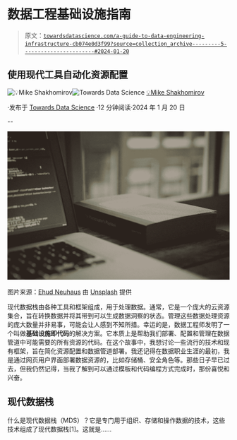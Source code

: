 # 数据工程基础设施指南

> 原文：[`towardsdatascience.com/a-guide-to-data-engineering-infrastructure-cb074e0d3f99?source=collection_archive---------5-----------------------#2024-01-20`](https://towardsdatascience.com/a-guide-to-data-engineering-infrastructure-cb074e0d3f99?source=collection_archive---------5-----------------------#2024-01-20)

## 使用现代工具自动化资源配置

[](https://mshakhomirov.medium.com/?source=post_page---byline--cb074e0d3f99--------------------------------)![💡Mike Shakhomirov](https://mshakhomirov.medium.com/?source=post_page---byline--cb074e0d3f99--------------------------------)[](https://towardsdatascience.com/?source=post_page---byline--cb074e0d3f99--------------------------------)![Towards Data Science](https://towardsdatascience.com/?source=post_page---byline--cb074e0d3f99--------------------------------) [💡Mike Shakhomirov](https://mshakhomirov.medium.com/?source=post_page---byline--cb074e0d3f99--------------------------------)

·发布于 [Towards Data Science](https://towardsdatascience.com/?source=post_page---byline--cb074e0d3f99--------------------------------) ·12 分钟阅读·2024 年 1 月 20 日

--

![](img/9cc6d3f789ddc67f30dece40ff6ce671.png)

图片来源：[Ehud Neuhaus](https://unsplash.com/@paramir?utm_source=medium&utm_medium=referral) 由 [Unsplash](https://unsplash.com/?utm_source=medium&utm_medium=referral) 提供

现代数据栈由各种工具和框架组成，用于处理数据。通常，它是一个庞大的云资源集合，旨在转换数据并将其带到可以生成数据洞察的状态。管理这些数据处理资源的庞大数量并非易事，可能会让人感到不知所措。幸运的是，数据工程师发明了一个叫做**基础设施即代码**的解决方案。它本质上是帮助我们部署、配置和管理在数据管道中可能需要的所有资源的代码。在这个故事中，我想讨论一些流行的技术和现有框架，旨在简化资源配置和数据管道部署。我还记得在数据职业生涯的最初，我是通过网页用户界面部署数据资源的，比如存储桶、安全角色等。那些日子早已过去，但我仍然记得，当我了解到可以通过模板和代码编程方式完成时，那份喜悦和兴奋。

## 现代数据栈

什么是现代数据栈（MDS）？它是专门用于组织、存储和操作数据的技术，这些技术组成了现代数据栈[1]。这就是……
